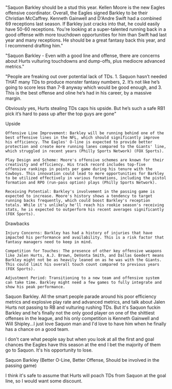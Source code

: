 "Saquon Barkley should be a stud this year. Kellen Moore is the new Eagles offensive coordinator. Overall, the Eagles signed Barkley to be their Christian McCaffrey. Kenneth Gainwell and D'Andre Swift had a combined 69 receptions last season. If Barkley just cracks into that, he could easily have 50-60 receptions. You're looking at a super-talented running back in a good offense with more touchdown opportunities for him than Swift had last year and many receptions. He should be a great fantasy back this year, and I recommend drafting him."

"Saquon Barkley - Even with a good line and offense, there are concerns about Hurts vulturing touchdowns and dump-offs, plus mediocre advanced metrics."

"People are freaking out over potential lack of TDs. 1. Saquon hasn’t needed THAT many TDs to produce monster fantasy numbers, 2. It’s not like he’s going to score less than 7-8 anyway which would be good enough, and 3. This is the best offense and oline he’s had in his career, by a massive margin.

Obviously yes, Hurts stealing TDs caps his upside. But he’s such a safe RB1 pick it’s hard to pass up after the top guys are gone"

Upside

    Offensive Line Improvement: Barkley will be running behind one of the best offensive lines in the NFL, which should significantly improve his efficiency. The Eagles' O-line is expected to provide better protection and create more running lanes compared to the Giants' line, which struggled in recent years​ (Philly Sports Network)​​ (FOX Sports)​.

    Play Design and Scheme: Moore's offensive schemes are known for their creativity and efficiency. His track record includes top-five offensive rankings in points per game during his tenure with the Cowboys. This innovation could lead to more opportunities for Barkley to be utilized effectively in various formations, including the pistol formation and RPO (run-pass option) plays​ (Philly Sports Network)​.

    Receiving Potential: Barkley's involvement in the passing game is expected to increase. Moore's history shows a tendency to target running backs frequently, which could boost Barkley's reception totals. While it's unlikely he'll reach his rookie season's receiving stats, he is expected to outperform his recent averages significantly​ (FOX Sports)​.

Drawbacks

    Injury Concerns: Barkley has had a history of injuries that have impacted his performance and availability. This is a risk factor that fantasy managers need to keep in mind.

    Competition for Touches: The presence of other key offensive weapons like Jalen Hurts, A.J. Brown, DeVonta Smith, and Dallas Goedert means Barkley might not be as heavily leaned on as he was with the Giants. This could limit his overall touch count compared to previous years​ (FOX Sports)​.

    Adjustment Period: Transitioning to a new team and offensive system can take time. Barkley might need a few games to fully integrate and show his peak performance.

Saquon Barkley. All the smart people parade around his poor efficiency metrics and explosive play rate and advanced metrics, and talk about Jalen Hurts not passing to RB and vulturing rushing TDs. But it's Saquon fuckin Barkley and he's finally not the only good player on one of the shittiest offenses in the league, and his only competition is Kenneth Gainwell and Will Shipley...I just love Saquon man and I'd love to have him when he finally has a chance on a good team.

I don't care what people say but when you look at all the first and goal chances the Eagles have this season at the end I bet the majority of them go to Saquon. It's his opportunity to lose.

Saquon Barkley (Better O-Line, Better Offense, Should be involved in the passing game)

I think it's safe to assume that Hurts will poach TDs from Saquon at the goal line, so I would want some discount.